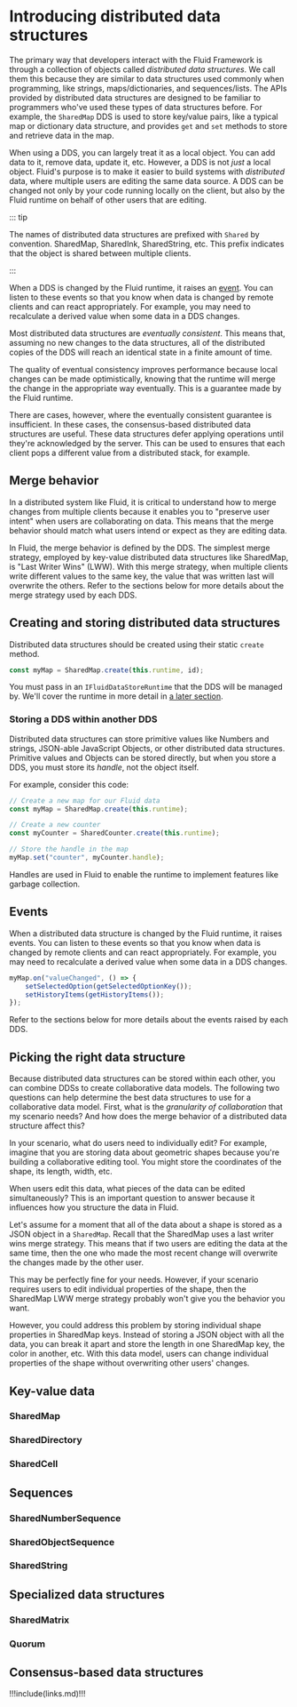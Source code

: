 # Introducing distributed data structures

The primary way that developers interact with the Fluid Framework is through a collection of objects called _distributed
data structures_. We call them this because they are similar to data structures used commonly when programming, like
strings, maps/dictionaries, and sequences/lists. The APIs provided by distributed data structures are designed to be
familiar to programmers who've used these types of data structures before. For example, the `SharedMap` DDS is used to
store key/value pairs, like a typical map or dictionary data structure, and provides `get` and `set` methods to store
and retrieve data in the map.

When using a DDS, you can largely treat it as a local object. You can add data to it, remove data, update it, etc.
However, a DDS is not _just_ a local object. Fluid's purpose is to make it easier to build systems with _distributed_
data, where multiple users are editing the same data source. A DDS can be changed not only by your code running locally
on the client, but also by the Fluid runtime on behalf of other users that are editing.

::: tip

The names of distributed data structures are prefixed with `Shared` by convention. SharedMap, SharedInk, SharedString,
etc. This prefix indicates that the object is shared between multiple clients.

:::

When a DDS is changed by the Fluid runtime, it raises an [event](#events). You can listen to these events so that you
know when data is changed by remote clients and can react appropriately. For example, you may need to recalculate a
derived value when some data in a DDS changes.

Most distributed data structures are _eventually consistent_. This means that, assuming no new changes to the data
structures, all of the distributed copies of the DDS will reach an identical state in a finite amount of time.

The quality of eventual consistency improves performance because local changes can be made optimistically, knowing that
the runtime will merge the change in the appropriate way eventually. This is a guarantee made by the Fluid runtime.

There are cases, however, where the eventually consistent guarantee is insufficient. In these cases, the consensus-based
distributed data structures are useful. These data structures defer applying operations until they're acknowledged by
the server. This can be used to ensures that each client pops a different value from a distributed stack, for example.


## Merge behavior

In a distributed system like Fluid, it is critical to understand how to merge changes from multiple clients because it
enables you to "preserve user intent" when users are collaborating on data. This means that the merge behavior should
match what users intend or expect as they are editing data.

In Fluid, the merge behavior is defined by the DDS. The simplest merge strategy, employed by key-value distributed data
structures like SharedMap, is "Last Writer Wins" (LWW). With this merge strategy, when multiple clients write different
values to the same key, the value that was written last will overwrite the others. Refer to the sections below for more
details about the merge strategy used by each DDS.


## Creating and storing distributed data structures

Distributed data structures should be created using their static `create` method.

```typescript
const myMap = SharedMap.create(this.runtime, id);
```

You must pass in an `IFluidDataStoreRuntime` that the DDS will be managed by. We'll cover the runtime in more detail in
[a later section](./interfaces-aqueduct.md).


### Storing a DDS within another DDS

Distributed data structures can store primitive values like Numbers and strings, JSON-able JavaScript Objects, or other
distributed data structures. Primitive values and Objects can be stored directly, but when you store a DDS, you must
store its _handle_, not the object itself.

For example, consider this code:

```ts
// Create a new map for our Fluid data
const myMap = SharedMap.create(this.runtime);

// Create a new counter
const myCounter = SharedCounter.create(this.runtime);

// Store the handle in the map
myMap.set("counter", myCounter.handle);
```

Handles are used in Fluid to enable the runtime to implement features like garbage collection.

## Events

When a distributed data structure is changed by the Fluid runtime, it raises events. You can listen to these events so
that you know when data is changed by remote clients and can react appropriately. For example, you may need to
recalculate a derived value when some data in a DDS changes.

```ts
myMap.on("valueChanged", () => {
    setSelectedOption(getSelectedOptionKey());
    setHistoryItems(getHistoryItems());
});
```

Refer to the sections below for more details about the events raised by each DDS.

## Picking the right data structure

Because distributed data structures can be stored within each other, you can combine DDSs to create collaborative data
models. The following two questions can help determine the best data structures to use for a collaborative data model.
First, what is the _granularity of collaboration_ that my scenario needs? And how does the merge behavior of a
distributed data structure affect this?

In your scenario, what do users need to individually edit? For example, imagine that you are storing data about
geometric shapes because you're building a collaborative editing tool. You might store the coordinates of the shape, its
length, width, etc.

When users edit this data, what pieces of the data can be edited simultaneously? This is an important question to answer
because it influences how you structure the data in Fluid.

Let's assume for a moment that all of the data about a shape is stored as a JSON object in a `SharedMap`. Recall that
the SharedMap uses a last writer wins merge strategy. This means that if two users are editing the data at the same
time, then the one who made the most recent change will overwrite the changes made by the other user.

This may be perfectly fine for your needs. However, if your scenario requires users to edit individual properties of the
shape, then the SharedMap LWW merge strategy probably won't give you the behavior you want.

However, you could address this problem by storing individual shape properties in SharedMap keys. Instead of storing a
JSON object with all the data, you can break it apart and store the length in one SharedMap key, the color in another,
etc. With this data model, users can change individual properties of the shape without overwriting other users' changes.

## Key-value data

### SharedMap

### SharedDirectory

### SharedCell

## Sequences

### SharedNumberSequence

### SharedObjectSequence

### SharedString

## Specialized data structures

### SharedMatrix

### Quorum

## Consensus-based data structures


!!!include(links.md)!!!
